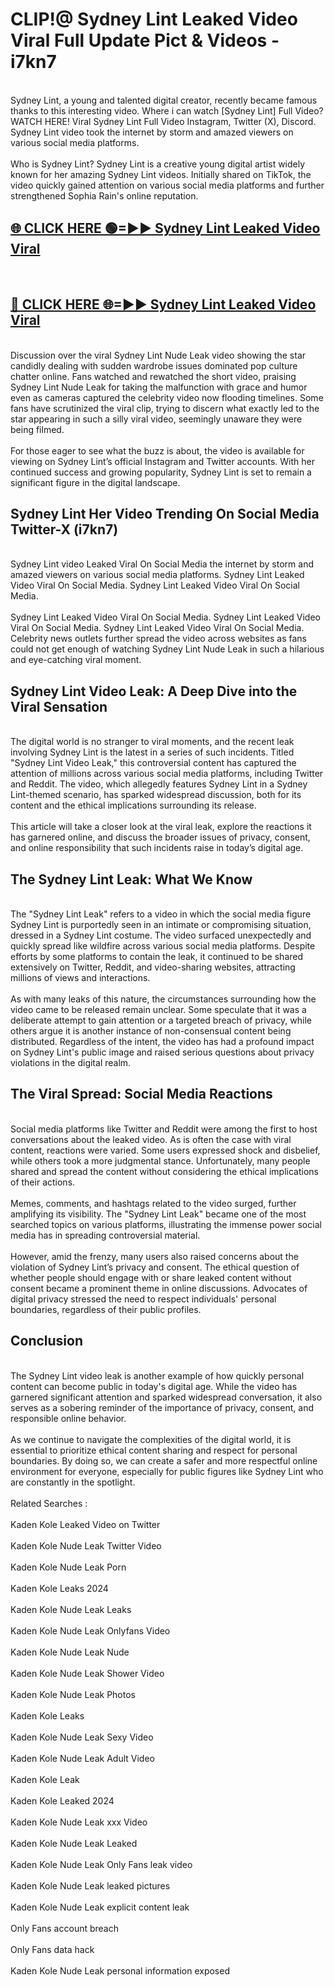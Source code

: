 # CLIP!@ Sydney Lint Leaked Video Viral Full Update Pict & Videos - i7kn7
<br>
Sydney Lint, a young and talented digital creator, recently became famous thanks to this interesting video. Where i can watch [Sydney Lint] Full Video? WATCH HERE! Viral Sydney Lint Full Video Instagram, Twitter (X), Discord. Sydney Lint video took the internet by storm and amazed viewers on various social media platforms.
<br><br>
Who is Sydney Lint? Sydney Lint is a creative young digital artist widely known for her amazing Sydney Lint videos. Initially shared on TikTok, the video quickly gained attention on various social media platforms and further strengthened Sophia Rain's online reputation.
<br>
<h2><a href="https://bestclip.site?title=Sydney_Lint">🌐 CLICK HERE 🟢=►► Sydney Lint Leaked Video Viral</a></h2>
<br>
<h2><a href="https://bestclip.site?title=Sydney_Lint">🔴 CLICK HERE 🌐=►► Sydney Lint Leaked Video Viral</a></h2>
<br>
Discussion over the viral Sydney Lint Nude Leak video showing the star candidly dealing with sudden wardrobe issues dominated pop culture chatter online. Fans watched and rewatched the short video, praising Sydney Lint Nude Leak for taking the malfunction with grace and humor even as cameras captured the celebrity video now flooding timelines. Some fans have scrutinized the viral clip, trying to discern what exactly led to the star appearing in such a silly viral video, seemingly unaware they were being filmed.
<br><br>
For those eager to see what the buzz is about, the video is available for viewing on Sydney Lint’s official Instagram and Twitter accounts. With her continued success and growing popularity, Sydney Lint is set to remain a significant figure in the digital landscape.
<br>
<h2>Sydney Lint Her Video Trending On Social Media Twitter-X (i7kn7)</h2>
<br>
Sydney Lint video Leaked Viral On Social Media the internet by storm and amazed viewers on various social media platforms. Sydney Lint Leaked Video Viral On Social Media. Sydney Lint Leaked Video Viral On Social Media.
<br><br>
Sydney Lint Leaked Video Viral On Social Media. Sydney Lint Leaked Video Viral On Social Media. Sydney Lint Leaked Video Viral On Social Media. Celebrity news outlets further spread the video across websites as fans could not get enough of watching Sydney Lint Nude Leak in such a hilarious and eye-catching viral moment.
<br>
<h2>Sydney Lint Video Leak: A Deep Dive into the Viral Sensation</h2>
<br>
The digital world is no stranger to viral moments, and the recent leak involving Sydney Lint is the latest in a series of such incidents. Titled "Sydney Lint Video Leak," this controversial content has captured the attention of millions across various social media platforms, including Twitter and Reddit. The video, which allegedly features Sydney Lint in a Sydney Lint-themed scenario, has sparked widespread discussion, both for its content and the ethical implications surrounding its release.
<br><br>
This article will take a closer look at the viral leak, explore the reactions it has garnered online, and discuss the broader issues of privacy, consent, and online responsibility that such incidents raise in today’s digital age.
<br>
<h2>The Sydney Lint Leak: What We Know</h2>
<br>
The "Sydney Lint Leak" refers to a video in which the social media figure Sydney Lint is purportedly seen in an intimate or compromising situation, dressed in a Sydney Lint costume. The video surfaced unexpectedly and quickly spread like wildfire across various social media platforms. Despite efforts by some platforms to contain the leak, it continued to be shared extensively on Twitter, Reddit, and video-sharing websites, attracting millions of views and interactions.
<br><br>
As with many leaks of this nature, the circumstances surrounding how the video came to be released remain unclear. Some speculate that it was a deliberate attempt to gain attention or a targeted breach of privacy, while others argue it is another instance of non-consensual content being distributed. Regardless of the intent, the video has had a profound impact on Sydney Lint's public image and raised serious questions about privacy violations in the digital realm.
<br>
<h2>The Viral Spread: Social Media Reactions</h2>
<br>
Social media platforms like Twitter and Reddit were among the first to host conversations about the leaked video. As is often the case with viral content, reactions were varied. Some users expressed shock and disbelief, while others took a more judgmental stance. Unfortunately, many people shared and spread the content without considering the ethical implications of their actions.
<br><br>
Memes, comments, and hashtags related to the video surged, further amplifying its visibility. The "Sydney Lint Leak" became one of the most searched topics on various platforms, illustrating the immense power social media has in spreading controversial material.
<br><br>
However, amid the frenzy, many users also raised concerns about the violation of Sydney Lint’s privacy and consent. The ethical question of whether people should engage with or share leaked content without consent became a prominent theme in online discussions. Advocates of digital privacy stressed the need to respect individuals' personal boundaries, regardless of their public profiles.
<br>
<h2>Conclusion</h2>
<br>
The Sydney Lint video leak is another example of how quickly personal content can become public in today's digital age. While the video has garnered significant attention and sparked widespread conversation, it also serves as a sobering reminder of the importance of privacy, consent, and responsible online behavior.
<br><br>
As we continue to navigate the complexities of the digital world, it is essential to prioritize ethical content sharing and respect for personal boundaries. By doing so, we can create a safer and more respectful online environment for everyone, especially for public figures like Sydney Lint who are constantly in the spotlight.
<br><br>
Related Searches :
<br><br>
Kaden Kole Leaked Video on Twitter
<br><br>
Kaden Kole Nude Leak Twitter Video
<br><br>
Kaden Kole Nude Leak Porn
<br><br>
Kaden Kole Leaks 2024
<br><br>
Kaden Kole Nude Leak Leaks
<br><br>
Kaden Kole Nude Leak Onlyfans Video
<br><br>
Kaden Kole Nude Leak Nude
<br><br>
Kaden Kole Nude Leak Shower Video
<br><br>
Kaden Kole Nude Leak Photos
<br><br>
Kaden Kole Leaks
<br><br>
Kaden Kole Nude Leak Sexy Video
<br><br>
Kaden Kole Nude Leak Adult Video
<br><br>
Kaden Kole Leak
<br><br>
Kaden Kole Leaked 2024
<br><br>
Kaden Kole Nude Leak xxx Video
<br><br>
Kaden Kole Nude Leak Leaked
<br><br>
Kaden Kole Nude Leak Only Fans leak video
<br><br>
Kaden Kole Nude Leak leaked pictures
<br><br>
Kaden Kole Nude Leak explicit content leak
<br><br>
Only Fans account breach
<br><br>
Only Fans data hack
<br><br>
Kaden Kole Nude Leak personal information exposed